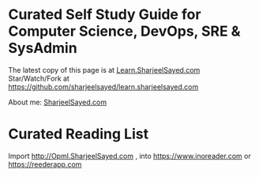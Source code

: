 # Curated Self Study Guide for Computer Science, DevOps, SRE & SysAdmin

  The latest copy of this page is at [Learn.SharjeelSayed.com](http://Learn.SharjeelSayed.com)  
  Star/Watch/Fork at https://github.com/sharjeelsayed/learn.sharjeelsayed.com
  
  About me: [SharjeelSayed.com](http://SharjeelSayed.com)
  
# Curated Reading List 
  Import http://Opml.SharjeelSayed.com , into https://www.inoreader.com or https://reederapp.com
